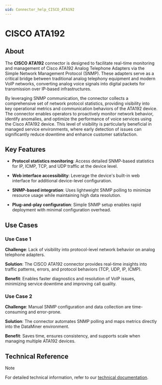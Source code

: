 ```yaml
---
uid: Connector_help_CISCO_ATA192
---
```


# CISCO ATA192

## About

The **CISCO ATA192** connector is designed to facilitate real-time monitoring and management of Cisco ATA192 Analog Telephone Adapters via the Simple Network Management Protocol (SNMP). These adapters serve as a critical bridge between traditional analog telephony equipment and modern VoIP networks, converting analog voice signals into digital packets for transmission over IP-based infrastructures.

By leveraging SNMP communication, the connector collects a comprehensive set of network protocol statistics, providing visibility into key operational metrics and communication behaviors of the ATA192 device. The connector enables operators to proactively monitor network behavior, identify anomalies, and optimize the performance of voice services using the Cisco ATA192 device. This level of visibility is particularly beneficial in managed service environments, where early detection of issues can significantly reduce downtime and enhance customer satisfaction.

## Key Features

- **Protocol statistics monitoring**: Access detailed SNMP-based statistics for IP, ICMP, TCP, and UDP traffic at the device level.

- **Web interface accessibility**: Leverage the device's built-in web interface for additional device-level configuration.

- **SNMP-based integration**: Uses lightweight SNMP polling to minimize resource usage while maintaining high data resolution.

- **Plug-and-play configuration**: Simple SNMP setup enables rapid deployment with minimal configuration overhead.

## Use Cases

### Use Case 1

**Challenge**: Lack of visibility into protocol-level network behavior on analog telephone adapters.

**Solution**: The CISCO ATA192 connector provides real-time insights into traffic patterns, errors, and protocol behaviors (TCP, UDP, IP, ICMP).

**Benefit**: Enables faster diagnostics and resolution of VoIP issues, minimizing service downtime and improving call quality.

### Use Case 2

**Challenge**: Manual SNMP configuration and data collection are time-consuming and error-prone.

**Solution**: The connector automates SNMP polling and maps metrics directly into the DataMiner environment.

**Benefit**: Saves time, ensures consistency, and supports scale when managing multiple ATA192 devices.

## Technical Reference

> [!NOTE]
> For detailed technical information, refer to our [technical documentation](xref:Connector_help_CISCO_ATA192_Technical).
